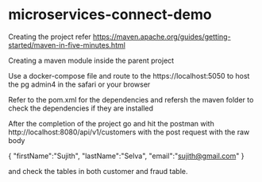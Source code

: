 # microservices-connect-demo

Creating the project refer https://maven.apache.org/guides/getting-started/maven-in-five-minutes.html

Creating a maven module inside the parent project 

Use a docker-compose file and route to the https://localhost:5050 to host the pg admin4 in the safari or your browser

Refer to the pom.xml for the dependencies and refersh the maven folder to check the dependencies if they are installed

After the completion of the project go and hit the postman with http://localhost:8080/api/v1/customers with the post request with the raw body 

{
    "firstName":"Sujith",
    "lastName":"Selva",
    "email":"sujith@gmail.com"
} 

and check the tables in both customer and fraud table.
